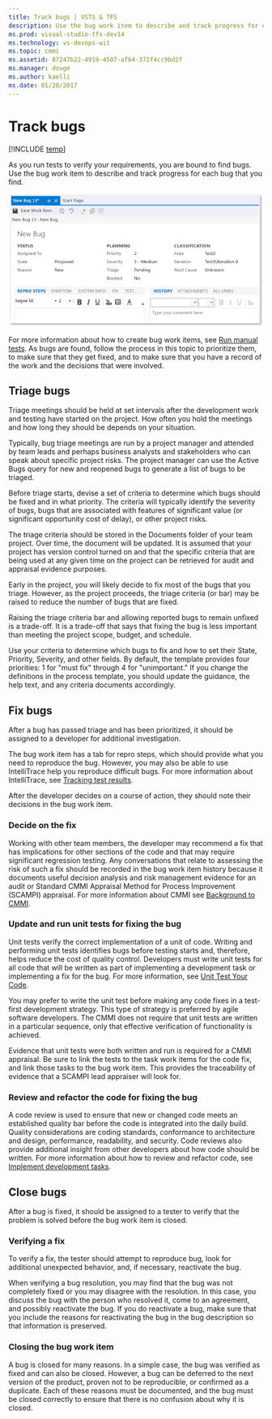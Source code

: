 ```yaml
---
title: Track bugs | VSTS & TFS
description: Use the bug work item to describe and track progress for each bug that you find.
ms.prod: visual-studio-tfs-dev14
ms.technology: vs-devops-wit
ms.topic: cmmi
ms.assetid: 87247b22-4919-4507-af64-372f4cc9bd2f
ms.manager: douge
ms.author: kaelli
ms.date: 01/20/2017
---
```

# Track bugs
[!INCLUDE [temp](../../_shared/dev15-version-header.md)]

As you run tests to verify your requirements, you are bound to find bugs. Use the bug work item to describe and track progress for each bug that you find.  
  
 ![Bug for CMMI team project &#40;work item form&#41;](_img/procguid_cmmiwitform.png "ProcGuid_CMMIwitForm")  
  
 For more information about how to create bug work items, see [Run manual tests](../../../manual-test/getting-started/run-manual-tests.md). As bugs are found, follow the process in this topic to prioritize them, to make sure that they get fixed, and to make sure that you have a record of the work and the decisions that were involved.  
  
##  <a name="Triage"></a> Triage bugs  
 Triage meetings should be held at set intervals after the development work and testing have started on the project. How often you hold the meetings and how long they should be depends on your situation.  
  
 Typically, bug triage meetings are run by a project manager and attended by team leads and perhaps business analysts and stakeholders who can speak about specific project risks. The project manager can use the Active Bugs query for new and reopened bugs to generate a list of bugs to be triaged.  
  
 Before triage starts, devise a set of criteria to determine which bugs should be fixed and in what priority. The criteria will typically identify the severity of bugs, bugs that are associated with features of significant value (or significant opportunity cost of delay), or other project risks.  
  
 The triage criteria should be stored in the Documents folder of your team project. Over time, the document will be updated. It is assumed that your project has version control turned on and that the specific criteria that are being used at any given time on the project can be retrieved for audit and appraisal evidence purposes.  
  
 Early in the project, you will likely decide to fix most of the bugs that you triage. However, as the project proceeds, the triage criteria (or bar) may be raised to reduce the number of bugs that are fixed.  
  
 Raising the triage criteria bar and allowing reported bugs to remain unfixed is a trade-off. It is a trade-off that says that fixing the bug is less important than meeting the project scope, budget, and schedule.  
  
 Use your criteria to determine which bugs to fix and how to set their State, Priority, Severity, and other fields. By default, the template provides four priorities: 1 for "must fix" through 4 for "unimportant." If you change the definitions in the process template, you should update the guidance, the help text, and any criteria documents accordingly.  
  
##  <a name="Fix"></a> Fix bugs  
 After a bug has passed triage and has been prioritized, it should be assigned to a developer for additional investigation.  
  
 The bug work item has a tab for repro steps, which should provide what you need to reproduce the bug. However, you may also be able to use IntelliTrace help you reproduce difficult bugs. For more information about IntelliTrace, see [Tracking test results](../../../manual-test/getting-started/track-test-status.md).  
  
 After the developer decides on a course of action, they should note their decisions in the bug work item.  
  
### Decide on the fix  
 Working with other team members, the developer may recommend a fix that has implications for other sections of the code and that may require significant regression testing. Any conversations that relate to assessing the risk of such a fix should be recorded in the bug work item history because it documents useful decision analysis and risk management evidence for an audit or Standard CMMI Appraisal Method for Process Improvement (SCAMPI) appraisal. For more information about CMMI see [Background to CMMI](guidance-background-to-cmmi.md).  
  
### Update and run unit tests for fixing the bug  
 Unit tests verify the correct implementation of a unit of code. Writing and performing unit tests identifies bugs before testing starts and, therefore, helps reduce the cost of quality control. Developers must write unit tests for all code that will be written as part of implementing a development task or implementing a fix for the bug. For more information, see [Unit Test Your Code](https://msdn.microsoft.com/library/dd264975).  
  
 You may prefer to write the unit test before making any code fixes in a test-first development strategy. This type of strategy is preferred by agile software developers. The CMMI does not require that unit tests are written in a particular sequence, only that effective verification of functionality is achieved.  
  
 Evidence that unit tests were both written and run is required for a CMMI appraisal. Be sure to link the tests to the task work items for the code fix, and link those tasks to the bug work item. This provides the traceability of evidence that a SCAMPI lead appraiser will look for.  
  
### Review and refactor the code for fixing the bug  
 A code review is used to ensure that new or changed code meets an established quality bar before the code is integrated into the daily build. Quality considerations are coding standards, conformance to architecture and design, performance, readability, and security. Code reviews also provide additional insight from other developers about how code should be written. For more information about how to review and refactor code, see [Implement development tasks](guidance-implement-development-tasks.md).  
  
##  <a name="Close"></a> Close bugs  
 After a bug is fixed, it should be assigned to a tester to verify that the problem is solved before the bug work item is closed.  
  
### Verifying a fix  
 To verify a fix, the tester should attempt to reproduce bug, look for additional unexpected behavior, and, if necessary, reactivate the bug.  
  
 When verifying a bug resolution, you may find that the bug was not completely fixed or you may disagree with the resolution. In this case, you discuss the bug with the person who resolved it, come to an agreement, and possibly reactivate the bug. If you do reactivate a bug, make sure that you include the reasons for reactivating the bug in the bug description so that information is preserved.  
  
### Closing the bug work item  
 A bug is closed for many reasons. In a simple case, the bug was verified as fixed and can also be closed. However, a bug can be deferred to the next version of the product, proven not to be reproducible, or confirmed as a duplicate. Each of these reasons must be documented, and the bug must be closed correctly to ensure that there is no confusion about why it is closed.
